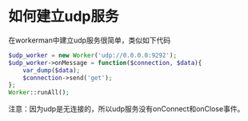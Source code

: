 # 如何建立udp服务

在workerman中建立udp服务很简单，类似如下代码

```php
$udp_worker = new Worker('udp://0.0.0.0:9292');
$udp_worker->onMessage = function($connection, $data){
    var_dump($data);
    $connection->send('get');
};
Worker::runAll();
```

注意：因为udp是无连接的，所以udp服务没有onConnect和onClose事件。

